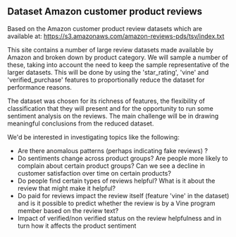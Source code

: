 ## Dataset Amazon customer product reviews

Based on the Amazon customer product review datasets which are available at: https://s3.amazonaws.com/amazon-reviews-pds/tsv/index.txt 

This site contains a number of large review datasets made available by Amazon and broken down by product category. We will sample a number of these, taking into account the need to keep the sample representative of the larger datasets. This will be done by using the 'star_rating', 'vine' and 'verified_purchase' features to proportionally reduce the dataset for performance reasons. 

The dataset was chosen for its richness of features, the flexibility of classification that they will present and for the opportunity to run some sentiment analysis on the reviews. The main challenge will be in drawing meaningful conclusions from the reduced dataset.   

We'd be interested in investigating topics like the following:

- Are there anomalous patterns (perhaps indicating fake reviews) ?  
- Do sentiments change across product groups? Are people more likely to complain about certain product groups? Can we see a decline in customer satisfaction over time on certain products?
- Do people find certain types of reviews helpful? What is it about the review that might make it helpful?
- Do paid for reviews impact the review itself (feature 'vine' in the dataset) and is it possible to predict whether the review is by a Vine program member based on the review text?
- Impact of verified/non verified status on the review helpfulness and in turn how it affects the product sentiment 